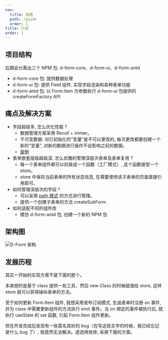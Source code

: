 ```yaml
---
nav:
  title: 指南
  path: /guide
  order: 1
title: 介绍
order: 1
---
```


## 项目结构
后期会分离出三个 NPM 包: d-form-core、d-form-ui、d-form-antd
- d-form-core 包: 提供数据处理
- d-form-ui 包: 提供 Field 组件, 实现字段渲染和各种表单功能
- d-form-antd 包: 以 Form.Item 为参数执行 d-form-ui 包提供的 createFormFactory API

## 痛点及解决方案
- 字段超级多, 怎么优化性能 ?
  - 数据管理方案采用 Recoil + immer。
  - 不可变数据: 对已初始化的“变量”是不可以更改的, 每次更改都要创建一个新的“变量”, 对新的数据进行操作不会影响之前的数据。
  - [案例](/guide/basic/use-values#%E5%9F%BA%E4%BA%8E-immer-%E8%83%BD%E6%9C%89%E6%95%88%E6%94%B9%E5%96%84-react-setstate-%E7%9A%84%E7%83%A6%E6%81%BC)
- 表单嵌套层级超级深, 怎么优雅的管理深层次表单及表单复用 ?
  - 每一个表单组件都可以封装成一个函数（工厂模式）, 这个函数接受一个 store。
  - store 中保存当前表单的所有状态信息, 在需要使用该子表单的页面直接引用即可。
- 如何管理深层次的字段 ?
  - 可以采用 [path 模式](https://www.lodashjs.com/docs/lodash.get) 的方式进行管理。
  - 提供一个创建子表单的方法 createSubForm
- 如何适配不同的组件库
  - 模仿 d-form-antd 包, 创建一个新的 NPM 包

## 架构图
![D-Form 架构](https://form.daphnis.love/architectureDiagram.png)

## 发展历程
其实一开始的实现方案不是下面的那个。

本来想的是基于 class 提供一些工具，然后 new Class 的时候赋值给 store, 这样 store 就可以获得操纵表单的方法。

至于如何更新 Form.Item 组件, 我想采用发布订阅模式, 生成表单时注册 on 事件, 并为 class 中需要更新组件的方法执行 emit 事件。当 on 绑定的事件被执行后, 就执行 useState 的 set 函数, 引起 Form.Item 组件更新。

但在开发完成后发现有一些莫名其妙的 bug（在写这些文字的时候，我已经忘记是什么 bug 了）, 我竟然无法解决。遂选择放弃, 采用下面的方案。
